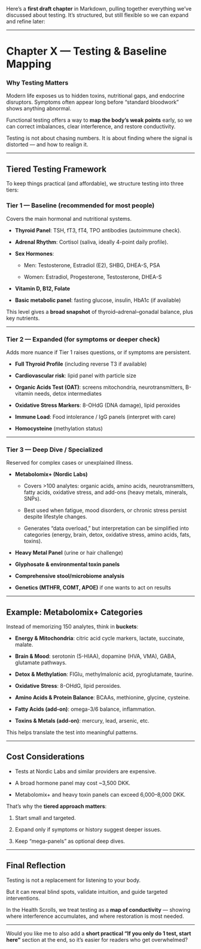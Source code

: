 
Here’s a **first draft chapter** in Markdown, pulling together everything we’ve discussed about testing. It’s structured, but still flexible so we can expand and refine later:

---

# **Chapter X — Testing & Baseline Mapping**

  

### **Why Testing Matters**

  

Modern life exposes us to hidden toxins, nutritional gaps, and endocrine disruptors. Symptoms often appear long before “standard bloodwork” shows anything abnormal.

Functional testing offers a way to **map the body’s weak points** early, so we can correct imbalances, clear interference, and restore conductivity.

  

Testing is not about chasing numbers. It is about finding where the signal is distorted — and how to realign it.

---

## **Tiered Testing Framework**

  

To keep things practical (and affordable), we structure testing into three tiers:

  

### **Tier 1 — Baseline (recommended for most people)**

  

Covers the main hormonal and nutritional systems.

- **Thyroid Panel**: TSH, fT3, fT4, TPO antibodies (autoimmune check).
    
- **Adrenal Rhythm**: Cortisol (saliva, ideally 4-point daily profile).
    
- **Sex Hormones**:
    
    - Men: Testosterone, Estradiol (E2), SHBG, DHEA-S, PSA
        
    - Women: Estradiol, Progesterone, Testosterone, DHEA-S
        
    
- **Vitamin D, B12, Folate**
    
- **Basic metabolic panel**: fasting glucose, insulin, HbA1c (if available)
    

  

This level gives a **broad snapshot** of thyroid–adrenal–gonadal balance, plus key nutrients.

---

### **Tier 2 — Expanded (for symptoms or deeper check)**

  

Adds more nuance if Tier 1 raises questions, or if symptoms are persistent.

- **Full Thyroid Profile** (including reverse T3 if available)
    
- **Cardiovascular risk**: lipid panel with particle size
    
- **Organic Acids Test (OAT)**: screens mitochondria, neurotransmitters, B-vitamin needs, detox intermediates
    
- **Oxidative Stress Markers**: 8-OHdG (DNA damage), lipid peroxides
    
- **Immune Load**: Food intolerance / IgG panels (interpret with care)
    
- **Homocysteine** (methylation status)
    

---

### **Tier 3 — Deep Dive / Specialized**

  

Reserved for complex cases or unexplained illness.

- **Metabolomix+ (Nordic Labs)**
    
    - Covers >100 analytes: organic acids, amino acids, neurotransmitters, fatty acids, oxidative stress, and add-ons (heavy metals, minerals, SNPs).
        
    - Best used when fatigue, mood disorders, or chronic stress persist despite lifestyle changes.
        
    - Generates “data overload,” but interpretation can be simplified into categories (energy, brain, detox, oxidative stress, amino acids, fats, toxins).
        
    
- **Heavy Metal Panel** (urine or hair challenge)
    
- **Glyphosate & environmental toxin panels**
    
- **Comprehensive stool/microbiome analysis**
    
- **Genetics (MTHFR, COMT, APOE)** if one wants to act on results
    

---

## **Example: Metabolomix+ Categories**

  

Instead of memorizing 150 analytes, think in **buckets**:

- **Energy & Mitochondria**: citric acid cycle markers, lactate, succinate, malate.
    
- **Brain & Mood**: serotonin (5-HIAA), dopamine (HVA, VMA), GABA, glutamate pathways.
    
- **Detox & Methylation**: FIGlu, methylmalonic acid, pyroglutamate, taurine.
    
- **Oxidative Stress**: 8-OHdG, lipid peroxides.
    
- **Amino Acids & Protein Balance**: BCAAs, methionine, glycine, cysteine.
    
- **Fatty Acids (add-on)**: omega-3/6 balance, inflammation.
    
- **Toxins & Metals (add-on)**: mercury, lead, arsenic, etc.
    

  

This helps translate the test into meaningful patterns.

---

## **Cost Considerations**

- Tests at Nordic Labs and similar providers are expensive.
    
- A broad hormone panel may cost ~3,500 DKK.
    
- Metabolomix+ and heavy toxin panels can exceed 6,000–8,000 DKK.
    

  

That’s why the **tiered approach matters**:

1. Start small and targeted.
    
2. Expand only if symptoms or history suggest deeper issues.
    
3. Keep “mega-panels” as optional deep dives.
    

---

## **Final Reflection**

  

Testing is not a replacement for listening to your body.

But it can reveal blind spots, validate intuition, and guide targeted interventions.

In the Health Scrolls, we treat testing as a **map of conductivity** — showing where interference accumulates, and where restoration is most needed.

---

Would you like me to also add a **short practical “If you only do 1 test, start here”** section at the end, so it’s easier for readers who get overwhelmed?